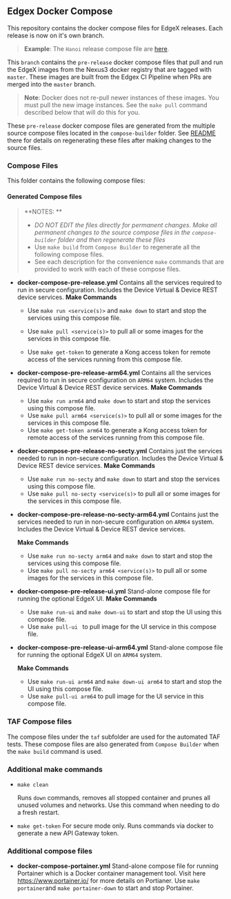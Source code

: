 ## Edgex Docker Compose

This repository contains the docker compose files for EdgeX releases. Each release is now on it's own branch. 

> **Example**: The `Hanoi` release compose file are [here](https://github.com/edgexfoundry/edgex-compose/tree/hanoi).

This `branch` contains the `pre-release` docker compose files that pull and run the EdgeX images from the Nexus3 docker registry that are tagged with `master`. These images are built from the Edgex CI Pipeline when PRs are merged into the `master` branch.

> **Note**: Docker does not re-pull newer instances of these images. You must pull the new image instances. See the `make pull` command described below that will do this for you.

These `pre-release` docker compose files are generated from the multiple source compose files located in the `compose-builder` folder. See [README](compose-builder/README.md) there for details on regenerating these files after making changes to the source files. 

### Compose Files

This folder contains the following compose files:

#### Generated Compose files

> **NOTES: **
>
> - *DO NOT EDIT the files directly for permanent changes. Make all permanent changes to the source compose files in the `compose-builder` folder and then regenerate these files*
> - Use `make build` from `Compose Builder` to regenerate all the following compose files.
> - See each description for the convenience `make` commands that are provided to work with each of these compose files.

- **docker-compose-pre-release.yml**
    Contains all the services required to run in secure configuration. Includes the Device Virtual & Device REST device services.
    **Make Commands** 
    
     - Use `make run <service(s)>` and `make down` to start and stop the services using this compose file.
    
     - Use `make pull <service(s)>` to pull all or some images for the services in this compose file.
    
     - Use `make get-token` to generate a Kong access token for remote access of the services running from this compose file.
    
- **docker-compose-pre-release-arm64.yml**
    Contains all the services required to run in secure configuration on `ARM64` system.  Includes the Device Virtual & Device REST device services.
    **Make Commands** 
    
     - Use `make run arm64` and `make down` to start and stop the services using this compose file.
     - Use `make pull arm64 <service(s)>` to pull all or some images for the services in this compose file.
     - Use `make get-token arm64` to generate a Kong access token for remote access of the services running from this compose file.
    
- **docker-compose-pre-release-no-secty.yml**
    Contains just the services needed to run in non-secure configuration.  Includes the Device Virtual & Device REST device services.
    **Make Commands**

    - Use `make run no-secty` and `make down` to start and stop the services using this compose file.
    - Use `make pull no-secty <service(s)>` to pull all or some images for the services in this compose file.
    
- **docker-compose-pre-release-no-secty-arm64.yml**
    Contains just the services needed to run in non-secure configuration on `ARM64` system.  Includes the Device Virtual & Device REST device services.
    
    **Make Commands**
    
    - Use `make run no-secty arm64` and `make down` to start and stop the services using this compose file.
    - Use `make pull no-secty arm64 <service(s)>` to pull all or some images for the services in this compose file.
    
- **docker-compose-pre-release-ui.yml**
    Stand-alone compose file for running the optional EdgeX UI.
    **Make Commands**
    
    - Use `make run-ui` and `make down-ui` to start and stop the UI using this compose file.
    - Use `make pull-ui ` to pull image for the UI service in this compose file.
    
- **docker-compose-pre-release-ui-arm64.yml**
    Stand-alone compose file for running the optional EdgeX UI on `ARM64` system.
    
    **Make Commands**
    
    - Use `make run-ui arm64` and `make down-ui arm64` to start and stop the UI using this compose file.
    - Use `make pull-ui arm64`  to pull image for the UI service in this compose file.

### TAF Compose files

The compose files under the `taf` subfolder are used for the automated TAF tests. These compose files are also generated from `Compose Builder` when the `make build` command is used.

### Additional make commands

- `make clean`

    Runs `down` commands, removes all stopped container and prunes all unused volumes and networks. Use this command when needing to do a fresh restart.
    
- `make get-token`
    For secure mode only. Runs commands via docker to generate a new API Gateway token.

### Additional compose files

- **docker-compose-portainer.yml**
    Stand-alone compose file for running Portainer which is a  Docker container management tool. Visit here https://www.portainer.io/ for more details on Portianer.
    Use `make portainer`and `make portainer-down` to start and stop Portainer.
